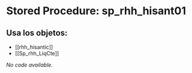 # Stored Procedure: sp_rhh_hisant01

## Usa los objetos:
- [[rhh_hisantic]]
- [[Sp_rhh_LiqCte]]

*No code available.*
